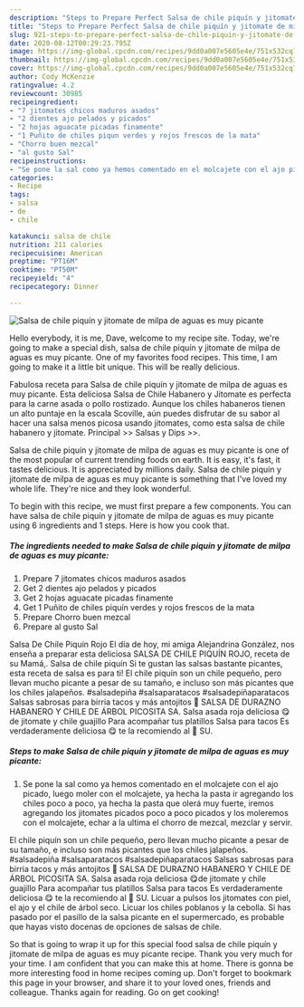 ```yaml
---
description: "Steps to Prepare Perfect Salsa de chile piquín y jitomate de milpa de aguas es muy picante"
title: "Steps to Prepare Perfect Salsa de chile piquín y jitomate de milpa de aguas es muy picante"
slug: 921-steps-to-prepare-perfect-salsa-de-chile-piquin-y-jitomate-de-milpa-de-aguas-es-muy-picante
date: 2020-08-12T00:29:23.795Z
image: https://img-global.cpcdn.com/recipes/9dd0a007e5605e4e/751x532cq70/salsa-de-chile-piquin-y-jitomate-de-milpa-de-aguas-es-muy-picante-foto-principal.jpg
thumbnail: https://img-global.cpcdn.com/recipes/9dd0a007e5605e4e/751x532cq70/salsa-de-chile-piquin-y-jitomate-de-milpa-de-aguas-es-muy-picante-foto-principal.jpg
cover: https://img-global.cpcdn.com/recipes/9dd0a007e5605e4e/751x532cq70/salsa-de-chile-piquin-y-jitomate-de-milpa-de-aguas-es-muy-picante-foto-principal.jpg
author: Cody McKenzie
ratingvalue: 4.2
reviewcount: 30985
recipeingredient:
- "7 jitomates chicos maduros asados"
- "2 dientes ajo pelados y picados"
- "2 hojas aguacate picadas finamente"
- "1 Puñito de chiles piqun verdes y rojos frescos de la mata"
- "Chorro buen mezcal"
- "al gusto Sal"
recipeinstructions:
- "Se pone la sal como ya hemos comentado en el molcajete con el ajo picado, luego moler con el molcajete, ya hecha la pasta ir agregando los chiles poco a poco, ya hecha la pasta que olerá muy fuerte, iremos agregando los jitomates picados poco a poco picados y los moleremos con el molcajete, echar a la ultima el chorro de mezcal, mezclar y servir."
categories:
- Recipe
tags:
- salsa
- de
- chile

katakunci: salsa de chile 
nutrition: 211 calories
recipecuisine: American
preptime: "PT16M"
cooktime: "PT50M"
recipeyield: "4"
recipecategory: Dinner

---
```



![Salsa de chile piquín y jitomate de milpa de aguas es muy picante](https://img-global.cpcdn.com/recipes/9dd0a007e5605e4e/751x532cq70/salsa-de-chile-piquin-y-jitomate-de-milpa-de-aguas-es-muy-picante-foto-principal.jpg)

Hello everybody, it is me, Dave, welcome to my recipe site. Today, we're going to make a special dish, salsa de chile piquín y jitomate de milpa de aguas es muy picante. One of my favorites food recipes. This time, I am going to make it a little bit unique. This will be really delicious.

Fabulosa receta para Salsa de chile piquín y jitomate de milpa de aguas es muy picante. Esta deliciosa Salsa de Chile Habanero y Jitomate es perfecta para la carne asada o pollo rostizado. Aunque los chiles habaneros tienen un alto puntaje en la escala Scoville, aún puedes disfrutar de su sabor al hacer una salsa menos picosa usando jitomates, como esta salsa de chile habanero y jitomate. Principal &gt;&gt; Salsas y Dips &gt;&gt;.

Salsa de chile piquín y jitomate de milpa de aguas es muy picante is one of the most popular of current trending foods on earth. It is easy, it's fast, it tastes delicious. It is appreciated by millions daily. Salsa de chile piquín y jitomate de milpa de aguas es muy picante is something that I've loved my whole life. They're nice and they look wonderful.


To begin with this recipe, we must first prepare a few components. You can have salsa de chile piquín y jitomate de milpa de aguas es muy picante using 6 ingredients and 1 steps. Here is how you cook that.

<!--inarticleads1-->

##### The ingredients needed to make Salsa de chile piquín y jitomate de milpa de aguas es muy picante:

1. Prepare 7 jitomates chicos maduros asados
1. Get 2 dientes ajo pelados y picados
1. Get 2 hojas aguacate picadas finamente
1. Get 1 Puñito de chiles piquín verdes y rojos frescos de la mata
1. Prepare Chorro buen mezcal
1. Prepare al gusto Sal


Salsa De Chile Piquín Rojo El día de hoy, mi amiga Alejandrina González, nos enseña a preparar esta deliciosa SALSA DE CHILE PIQUÍN ROJO, receta de su Mamá,. Salsa de chile piquín Si te gustan las salsas bastante picantes, esta receta de salsa es para ti! El chile piquín son un chile pequeño, pero llevan mucho picante a pesar de su tamaño, e incluso son más picantes que los chiles jalapeños. #salsadepiña #salsaparatacos #salsadepiñaparatacos Salsas sabrosas para birria tacos y más antojitos 🔴 SALSA DE DURAZNO HABANERO Y CHILE DE ÁRBOL PICOSITA SA. Salsa asada roja deliciosa 😋de jitomate y chile guajillo Para acompañar tus platillos Salsa para tacos Es verdaderamente deliciosa 😋 te la recomiendo al 💯 SU. 

<!--inarticleads2-->

##### Steps to make Salsa de chile piquín y jitomate de milpa de aguas es muy picante:

1. Se pone la sal como ya hemos comentado en el molcajete con el ajo picado, luego moler con el molcajete, ya hecha la pasta ir agregando los chiles poco a poco, ya hecha la pasta que olerá muy fuerte, iremos agregando los jitomates picados poco a poco picados y los moleremos con el molcajete, echar a la ultima el chorro de mezcal, mezclar y servir.


El chile piquín son un chile pequeño, pero llevan mucho picante a pesar de su tamaño, e incluso son más picantes que los chiles jalapeños. #salsadepiña #salsaparatacos #salsadepiñaparatacos Salsas sabrosas para birria tacos y más antojitos 🔴 SALSA DE DURAZNO HABANERO Y CHILE DE ÁRBOL PICOSITA SA. Salsa asada roja deliciosa 😋de jitomate y chile guajillo Para acompañar tus platillos Salsa para tacos Es verdaderamente deliciosa 😋 te la recomiendo al 💯 SU. Licuar a pulsos los jitomates con piel, el ajo y el chile de árbol seco. Licuar los chiles poblanos y la cebolla. Si has pasado por el pasillo de la salsa picante en el supermercado, es probable que hayas visto docenas de opciones de salsas de chile. 

So that is going to wrap it up for this special food salsa de chile piquín y jitomate de milpa de aguas es muy picante recipe. Thank you very much for your time. I am confident that you can make this at home. There is gonna be more interesting food in home recipes coming up. Don't forget to bookmark this page in your browser, and share it to your loved ones, friends and colleague. Thanks again for reading. Go on get cooking!
